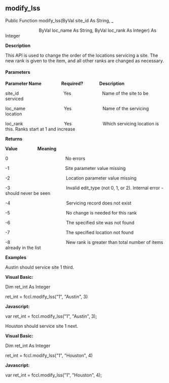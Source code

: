 modify_lss
----------

Public Function modify_lss(ByVal site_id As String, _

                           ByVal loc_name As String, ByVal loc_rank As Integer) As Integer

**Description**

This API is used to change the order of the locations servicing a site. The new rank is given to the item, and all other ranks are changed as necessary.

#### Parameters
**Parameter Name**                **Required?**             **Description**

site_id                                    Yes                         Name of the site to be serviced

loc_name                               Yes                         Name of the servicing location

loc_rank                                 Yes                         Which servicing location is this. Ranks start at 1 and increase

**Returns**

**Value**                **Meaning**

0                                              No errors

-1                                             Site parameter value missing

-2                                             Location parameter value missing

-3                                             Invalid edit_type (not 0, 1, or 2). Internal error - should never be seen

-4                                             Servicing record does not exist

-5                                             No change is needed for this rank

-6                                             The specified site was not found

-7                                             The specified location not found

-8                                             New rank is greater than total number of items already in the list

**Examples**

 Austin should service site 1 third.

**Visual Basic:**

Dim ret_int As Integer

ret_int = fccl.modify_lss("1", "Austin", 3)

**Javascript:**

var ret_int = fccl.modify_lss("1", "Austin", 3);

 Houston should service site 1 next.

**Visual Basic:**

Dim ret_int As Integer

ret_int = fccl.modify_lss("1", "Houston", 4)

**Javascript:**

var ret_int = fccl.modify_lss("1", "Houston", 4);